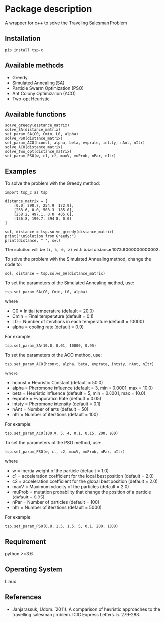 # Package description

A wrapper for c++ to solve the Traveling Salesman Problem

## Installation
`pip install tsp-c`

## Available methods
* Greedy
* Simulated Annealing (SA)
* Particle Swarm Optimization (PSO)
* Ant Colony Optimization (ACO)
* Two-opt Heuristic

## Available functions
	solve_greedy(distance_matrix)
	solve_SA(distance_matrix)
	set_param_SA(C0, Cmin, L0, alpha)
	solve_PSO(distance_matrix)
	set_param_ACO(hconst, alpha, beta, evprate, intsty, nAnt, nItr)
	solve_ACO(distance_matrix)
	solve_two_opt(distance_matrix)
	set_param_PSO(w, c1, c2, maxV, muProb, nPar, nItr)

## Examples
To solve the problem with the Greedy method:

	
	import tsp_c as tsp

	distance_matrix = [
		[0.0, 290.7, 254.9, 172.9],
		[263.6, 0.0, 508.3, 185.0],
		[258.2, 497.1, 0.0, 405.6],
		[136.8, 190.7, 394.8, 0.0]
	]

	sol, distance = tsp.solve_greedy(distance_matrix)
	print("\nSolution from Greedy:")
	print(distance, " ", sol)
	

The solution will be   `(1, 3, 0, 2)` with total distance 1073.8000000000002.

To solve the problem with the Simulated Annealing method, change the code to:

	
	sol, distance = tsp.solve_SA(distance_matrix)
	

To set the parameters of the Simulated Annealing method, use:

	
	tsp.set_param_SA(C0, Cmin, L0, alpha)
	

where
* C0 = Initial temperature (default = 20.0)
* Cmin = Final temperature (default = 0.1)
* L0 = Number of iterations in each temperature (default = 10000)
* alpha = cooling rate (default = 0.9)

For example:

	
	tsp.set_param_SA(10.0, 0.01, 10000, 0.95)
	
	
To set the parameters of the ACO method, use:

	
	tsp.set_param_ACO(hconst, alpha, beta, evprate, intsty, nAnt, nItr)
	

where
* hconst = Heuristic Constant (default = 50.0)
* alpha = Pheromone influence (default = 3, min = 0.0001, max = 10.0)
* beta = Heuristic influence (default = 5, min = 0.0001, max = 10.0)
* evprate = Evaporation Rate (default = 0.05)
* intsty = Pheromone intensity (default = 0.1)
* nAnt = Number of ants (default = 50)
* nItr = Number of iterations (default = 100)

For example:

	
	tsp.set_param_ACO(100.0, 5, 4, 0.1, 0.15, 200, 200)
	

To set the parameters of the PSO method, use:

	
	tsp.set_param_PSO(w, c1, c2, maxV, muProb, nPar, nItr)
	

where
* w = Inertia weight of the particle (default = 1.0)
* c1 = acceleration coefficient for the local best position (default = 2.0)
* c2 = acceleration coefficient for the global best position (default = 2.0)
* maxV = Maximum velocity of the particles (default = 2.0)
* muProb = mutation probability that change the position of a particle (default = 0.05)
* nPar = Number of particles (default = 100)
* nItr = Number of iterations (default = 5000)

For example:

	
	tsp.set_param_PSO(0.8, 1.5, 1.5, 5, 0.1, 200, 1000)
	
	
## Requirement
python >=3.6

## Operating System
Linux

## References
* Janjarassuk, Udom. (2011). A comparison of heuristic approaches to the travelling salesman problem. ICIC Express Letters. 5. 279-283. 